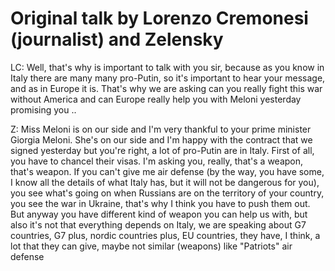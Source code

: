 # Original talk by Lorenzo Cremonesi (journalist) and Zelensky

LC: Well, that's why is important to talk with you sir, because as you know in Italy there are many many pro-Putin, so it's important to hear your message, and as in Europe it is. That's why we are asking can you really fight this war without America and can Europe really help you with Meloni yesterday promising you ..

Z: Miss Meloni is on our side and I'm very thankful to your prime minister Giorgia Meloni. She's on our side and I'm happy with the contract that we signed yesterday but you're right, a lot of pro-Putin are in Italy. First of all, you have to chancel their visas. I'm asking you, really, that's a weapon, that's weapon. If you can't give me air defense (by the way, you have some, I know all the details of what Italy has, but it will not be dangerous for you), you see what's going on when Russians are on the territory of your country, you see the war in Ukraine, that's why I think you have to push them out. But anyway you have different kind of weapon you can help us with, but also it's not that everything depends on Italy, we are speaking about G7 countries, G7 plus, nordic countries plus, EU countries, they have, I think, a lot that they can give, maybe not similar (weapons) like "Patriots" air defense 
